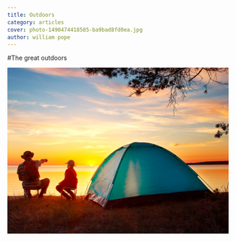 ```yaml
---
title: Outdoors
category: articles
cover: photo-1490474418585-ba9bad8fd0ea.jpg
author: william pope
---
```


#The great outdoors

![unsplash.com](./photo-1490474418585-ba9bad8fd0ea.jpg)


